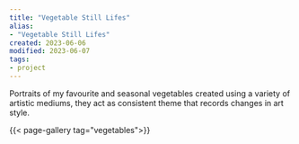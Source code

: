 ```yaml
---
title: "Vegetable Still Lifes"
alias:
- "Vegetable Still Lifes"
created: 2023-06-06
modified: 2023-06-07
tags:
- project
---
```


Portraits of my favourite and seasonal vegetables created using a variety of artistic mediums, they act as consistent theme that records changes in art style.

{{< page-gallery tag="vegetables">}} 